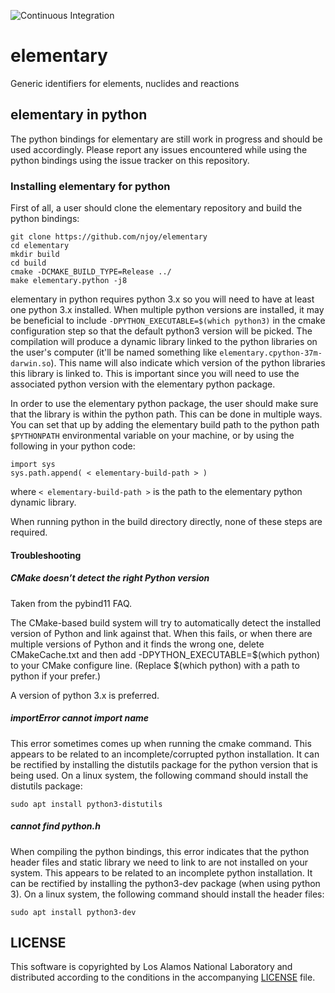 ![Continuous Integration](https://github.com/njoy/elementary/workflows/Continuous%20Integration/badge.svg)

# elementary
Generic identifiers for elements, nuclides and reactions

## elementary in python

The python bindings for elementary are still work in progress and should be used accordingly. Please report any issues encountered while using the python bindings using the issue tracker on this repository.

### Installing elementary for python

First of all, a user should clone the elementary repository and build the python bindings:
```
git clone https://github.com/njoy/elementary
cd elementary
mkdir build
cd build
cmake -DCMAKE_BUILD_TYPE=Release ../
make elementary.python -j8
```

elementary in python requires python 3.x so you will need to have at least one python 3.x installed. When multiple python versions are installed, it may be beneficial to include ```-DPYTHON_EXECUTABLE=$(which python3)``` in the cmake configuration step so that the default python3 version will be picked. The compilation will produce a dynamic library linked to the python libraries on the user's computer (it'll be named something like `elementary.cpython-37m-darwin.so`). This name will also indicate which version of the python libraries this library is linked to. This is important since you will need to use the associated python version with the elementary python package.

In order to use the elementary python package, the user should make sure that the library is within the python path. This can be done in multiple ways. You can set that up by adding the elementary build path to the python path `$PYTHONPATH` environmental variable on your machine, or by using the following in your python code:
```
import sys
sys.path.append( < elementary-build-path > )
```
where `< elementary-build-path >` is the path to the elementary python dynamic library.

When running python in the build directory directly, none of these steps are required.

#### Troubleshooting ####

##### CMake doesn’t detect the right Python version #####

Taken from the pybind11 FAQ.

The CMake-based build system will try to automatically detect the installed version of Python and link against that. When this fails, or when there are multiple versions of Python and it finds the wrong one, delete CMakeCache.txt and then add -DPYTHON_EXECUTABLE=$(which python) to your CMake configure line. (Replace $(which python) with a path to python if your prefer.)

A version of python 3.x is preferred.

##### importError cannot import name <sysconfig> #####

This error sometimes comes up when running the cmake command. This appears to be related to an incomplete/corrupted python installation. It can be rectified by installing the distutils package for the python version that is being used. On a linux system, the following command should install the distutils package:
```
sudo apt install python3-distutils
```

##### cannot find python.h #####

When compiling the python bindings, this error indicates that the python header files and static library we need to link to are not installed on your system. This appears to be related to an incomplete python installation. It can be rectified by installing the python3-dev package (when using python 3). On a linux system, the following command should install the header files:
```
sudo apt install python3-dev
```

## LICENSE
This software is copyrighted by Los Alamos National Laboratory and distributed
according to the conditions in the accompanying [LICENSE](LICENSE) file.
